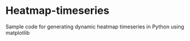 # Heatmap-timeseries
Sample code for generating dynamic heatmap timeseries in Python using matplotlib 
